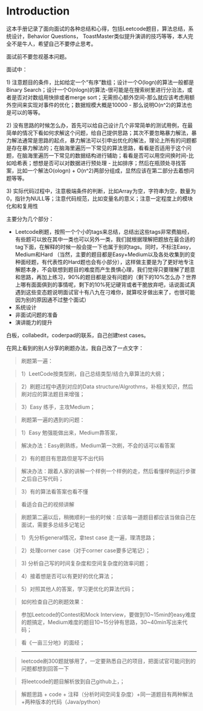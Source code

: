 # Introduction

这本手册记录了面向面试的各种总结和心得，包括Leetcode题目，算法总结，系统设计，Behavior Questions， ToastMaster类似提升演讲的技巧等等，本人完全不是牛人，希望自己不要停止思考。

面试前不要忽视基本问题。

面试中：

1\) 注意题目的条件，比如给定一个“有序”数组；设计一个O\(logn\)的算法一般都是Binary Search；设计一个O\(nlogn\)的算法-很可能是在搜索树里进行分治法，或者是否对对数组用快排或者merge sort；无需担心额外空间-那么就应该考虑用额外空间来实现对事件的优化；数据规模大概是10000 - 那么说明O\(n^2\)的算法也是可以的等等。

2\) 没有思路的时候怎么办，首先可以给自己设计几个非常简单的测试用例，在最简单的情况下看如何求解这个问题，给自己提供思路；其次不要忽略暴力解法，暴力解法通常是思路的起点，暴力解法可以引申出优化的解法，理论上所有的问题都是存在暴力解法的；在脑海里遍历一下常见的算法思路，看看是否适用于这个问题，在脑海里遍历一下常见的数据结构进行辅助；看看是否可以用空间换时间-比如哈希表；想想是否可以对数据进行预处理 - 比如排序；然后在瓶颈处寻找答案，比如一个解法O\(ologn\) + O\(n^2\)两部分组成，显然应该在第二部分去着想问题等等。

3\) 实际代码过程中，注意极端条件的判断，比如Array为空，字符串为空，数量为0，指针为NULL等；注意代码规范，比如变量名的意义；注意一定程度上的模块化和和复用性



主要分为几个部分：

* Leetcode刷题，按照一个个小的tags来总结，总结出这些tags非常费脑经，有些题可以放在其中一类也可以另外一类，我们就根据理解把题放在最合适的tag下面，在解释的时候一般会提一下也属于别的tags。同时，不标注Easy，Medium和Hard （当然，主要的题目都是Easy+Medium以及各处收集到的变种面经题，有代表性的Hard题也会有小部分），这样做主要是为了更好地专注解题本身，不会联想到题目的难度而产生畏惧心理，我们觉得只要理解了题意和思路，再加上练习，90%的题目都是没有问题的（剩下的10%怎么办？世界上哪有面面俱到的事情呢，剩下的10%死记硬背或者干脆放弃吧，话说面试真遇到这些变态题说明面试官十有八九在刁难你，就算咬牙做出来了，也很可能因为别的原因通不过整个面试）
* 系统设计
* 非面试问题的准备
* 演讲能力的提升

白板，collabedit，coderpad的联系，自己创建test cases。

在网上看到的别人分享的刷题办法，我自己改了一点文字：

> 刷题第一遍：

> 1）LeetCode按类型刷，自己总结类型/结合九章算法的大纲；

> 2）刷题过程中遇到对应的Data structure/Algrothms，补相关知识，然后刷对应的算法题目来增强；

> 3）Easy 练手，主攻Medium；

> 刷题第一遍的遇到的问题：

> 1）Easy 勉强能做出来，Medium靠答案，

> 解决办法：Easy刷熟练，Medium第一次刷，不会的话可以看答案

> 2）有的题目有思路但是写不出代码

> 解决办法：跟着人家的讲解一个样例一个样例的走，然后看懂样例运行步骤之后自己写代码；

> 3）有的算法看答案也看不懂

> 看适合自己的视频讲解

> 刷题第二遍以后，稍微顺利一些的时候：应该每一道题目都应该当做自己在面试，需要多总结多记笔记

> 1）先分析general情况，拿test case 走一遍，理清思路；

> 2）处理corner case（对于corner case要多记笔记）；

> 3\) 分析自己写的时间复杂度和空间复杂度的效率问题；

> 4）接着想是否可以有更好的优化算法；

> 5）对照其他人的答案，学习更优化的算法代码；

> 如何检查自己的刷题效果：

> 参加Leetcode的Contest和Mock Interview，要做到10~15min的easy难度的题搞定，Medium难度的题目10~15分钟有思路，30~40min写出来代码；

> 看《一亩三分地》的面经；

> -----------------------------------------------------------------

> leetcode刷300题就够用了，一定要熟悉自己的项目，把面试官可能问到的问题都想到回答一下

> 将leetcode的题目解析放到自己github上，；

> 解题思路 + code + 注释（分析时间空间复杂度）+同一道题目有两种解法+两种版本的代码（Java/python）



